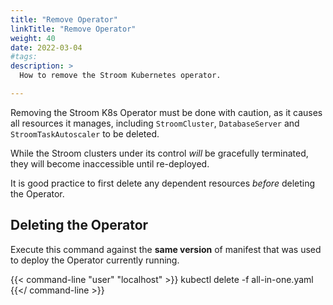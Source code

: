 ```yaml
---
title: "Remove Operator"
linkTitle: "Remove Operator"
weight: 40
date: 2022-03-04
#tags: 
description: >
  How to remove the Stroom Kubernetes operator.

---
```


Removing the Stroom K8s Operator must be done with caution, as it causes all resources it manages, including `StroomCluster`, `DatabaseServer` and `StroomTaskAutoscaler` to be deleted.

While the Stroom clusters under its control _will_ be gracefully terminated, they will become inaccessible until re-deployed.

It is good practice to first delete any dependent resources _before_ deleting the Operator.


## Deleting the Operator

Execute this command against the **same version** of manifest that was used to deploy the Operator currently running.

{{< command-line "user" "localhost" >}}
kubectl delete -f all-in-one.yaml
{{</ command-line >}}
